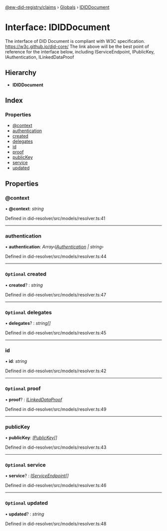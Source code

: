 [@ew-did-registry/claims](../README.md) › [Globals](../globals.md) › [IDIDDocument](ididdocument.md)

# Interface: IDIDDocument

The interface of DID Document is compliant with W3C specification.
https://w3c.github.io/did-core/
The link above will be the best point of reference for the interface below, including
IServiceEndpoint, IPublicKey, IAuthentication, ILinkedDataProof

## Hierarchy

* **IDIDDocument**

## Index

### Properties

* [@context](ididdocument.md#@context)
* [authentication](ididdocument.md#authentication)
* [created](ididdocument.md#optional-created)
* [delegates](ididdocument.md#optional-delegates)
* [id](ididdocument.md#id)
* [proof](ididdocument.md#optional-proof)
* [publicKey](ididdocument.md#publickey)
* [service](ididdocument.md#optional-service)
* [updated](ididdocument.md#optional-updated)

## Properties

###  @context

• **@context**: *string*

Defined in did-resolver/src/models/resolver.ts:41

___

###  authentication

• **authentication**: *Array‹[IAuthentication](iauthentication.md) | string›*

Defined in did-resolver/src/models/resolver.ts:44

___

### `Optional` created

• **created**? : *string*

Defined in did-resolver/src/models/resolver.ts:47

___

### `Optional` delegates

• **delegates**? : *string[]*

Defined in did-resolver/src/models/resolver.ts:45

___

###  id

• **id**: *string*

Defined in did-resolver/src/models/resolver.ts:42

___

### `Optional` proof

• **proof**? : *[ILinkedDataProof](ilinkeddataproof.md)*

Defined in did-resolver/src/models/resolver.ts:49

___

###  publicKey

• **publicKey**: *[IPublicKey](ipublickey.md)[]*

Defined in did-resolver/src/models/resolver.ts:43

___

### `Optional` service

• **service**? : *[IServiceEndpoint](iserviceendpoint.md)[]*

Defined in did-resolver/src/models/resolver.ts:46

___

### `Optional` updated

• **updated**? : *string*

Defined in did-resolver/src/models/resolver.ts:48
